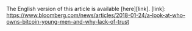 The English version of this article is available [here][link].
[link]: https://www.bloomberg.com/news/articles/2018-01-24/a-look-at-who-owns-bitcoin-young-men-and-why-lack-of-trust

